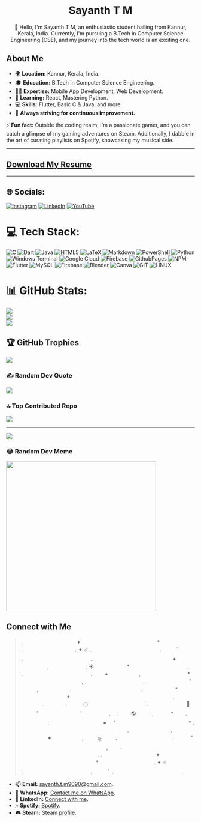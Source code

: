 <div align="center">
  <h1>Sayanth T M</h1>
  <p>👋 Hello, I'm Sayanth T M, an enthusiastic student hailing from Kannur, Kerala, India. Currently, I'm pursuing a B.Tech in Computer Science Engineering (CSE), and my journey into the tech world is an exciting one.</p>
</div>

## About Me

- 🌍 **Location:** Kannur, Kerala, India.
- 🎓 **Education:** B.Tech in Computer Science Engineering.
- 👨‍💻 **Expertise:** Mobile App Development, Web Development.
- 🌱 **Learning:** React, Mastering Python.
- 💻 **Skills:** Flutter, Basic C & Java, and more.
- 🚀 **Always striving for continuous improvement.**


⚡ **Fun fact:**
Outside the coding realm, I'm a passionate gamer, and you can catch a glimpse of my gaming adventures on Steam. Additionally, I dabble in the art of curating playlists on Spotify, showcasing my musical side.

---

## [Download My Resume](https://github.com/sayanth-t-m/Resume/blob/8ae4d5e6d7b0f6d27d1990026aeb8ee5725edcca/Sayanth-T-M.pdf)


---

## 🌐 Socials:

[![Instagram](https://img.shields.io/badge/Instagram-%23E4405F.svg?logo=Instagram&logoColor=white)](https://instagram.com/sayanth_t_m_) [![LinkedIn](https://img.shields.io/badge/LinkedIn-%230077B5.svg?logo=linkedin&logoColor=white)](https://linkedin.com/in/sayanth-t-m) [![YouTube](https://img.shields.io/badge/YouTube-%23FF0000.svg?logo=YouTube&logoColor=white)](https://youtube.com/@Sayanthtm5290) 

# 💻 Tech Stack:

![C](https://img.shields.io/badge/c-%2300599C.svg?style=plastic&logo=c&logoColor=white) ![Dart](https://img.shields.io/badge/dart-%230175C2.svg?style=plastic&logo=dart&logoColor=white) ![Java](https://img.shields.io/badge/java-%23ED8B00.svg?style=plastic&logo=openjdk&logoColor=white) ![HTML5](https://img.shields.io/badge/html5-%23E34F26.svg?style=plastic&logo=html5&logoColor=white) ![LaTeX](https://img.shields.io/badge/latex-%23008080.svg?style=plastic&logo=latex&logoColor=white) ![Markdown](https://img.shields.io/badge/markdown-%23000000.svg?style=plastic&logo=markdown&logoColor=white) ![PowerShell](https://img.shields.io/badge/PowerShell-%235391FE.svg?style=plastic&logo=powershell&logoColor=white) ![Python](https://img.shields.io/badge/python-3670A0?style=plastic&logo=python&logoColor=ffdd54) ![Windows Terminal](https://img.shields.io/badge/Windows%20Terminal-%234D4D4D.svg?style=plastic&logo=windows-terminal&logoColor=white) ![Google Cloud](https://img.shields.io/badge/GoogleCloud-%234285F4.svg?style=plastic&logo=google-cloud&logoColor=white) ![Firebase](https://img.shields.io/badge/firebase-%23039BE5.svg?style=plastic&logo=firebase) ![GithubPages](https://img.shields.io/badge/github%20pages-121013?style=plastic&logo=github&logoColor=white) ![NPM](https://img.shields.io/badge/NPM-%23CB3837.svg?style=plastic&logo=npm&logoColor=white) ![Flutter](https://img.shields.io/badge/Flutter-%2302569B.svg?style=plastic&logo=Flutter&logoColor=white) ![MySQL](https://img.shields.io/badge/mysql-%2300000f.svg?style=plastic&logo=mysql&logoColor=white) ![Firebase](https://img.shields.io/badge/Firebase-039BE5?style=plastic&logo=Firebase&logoColor=white) ![Blender](https://img.shields.io/badge/blender-%23F5792A.svg?style=plastic&logo=blender&logoColor=white) ![Canva](https://img.shields.io/badge/Canva-%2300C4CC.svg?style=plastic&logo=Canva&logoColor=white) ![GIT](https://img.shields.io/badge/Git-fc6d26?style=plastic&logo=git&logoColor=white) ![LINUX](https://img.shields.io/badge/Linux-FCC624?style=plastic&logo=linux&logoColor=black)

# 📊 GitHub Stats:

![](https://github-readme-stats.vercel.app/api?username=sayanth-t-m&theme=dark&hide_border=false&include_all_commits=true&count_private=true)<br/>
![](https://github-readme-streak-stats.herokuapp.com/?user=sayanth-t-m&theme=dark&hide_border=false)<br/>
![](https://github-readme-stats.vercel.app/api/top-langs/?username=sayanth-t-m&theme=dark&hide_border=false&include_all_commits=true&count_private=true&layout=compact)

## 🏆 GitHub Trophies

![](https://github-profile-trophy.vercel.app/?username=sayanth-t-m&theme=tokyonight&no-frame=false&no-bg=true&margin-w=4)

### ✍️ Random Dev Quote

![](https://quotes-github-readme.vercel.app/api?type=horizontal&theme=light)

### 🔝 Top Contributed Repo

![](https://github-contributor-stats.vercel.app/api?username=sayanth-t-m&limit=5&theme=tokyonight&combine_all_yearly_contributions=true)

---

[![](https://visitcount.itsvg.in/api?id=sayanth-t-m&icon=4&color=8)](https://visitcount.itsvg.in)

### 😂 Random Dev Meme

<img src='https://randommeme-five.vercel.app/' style="height: 400px;"/>

## Connect with Me


>.　　　　　　　　　　   ✦    　　　　　　　　　　　　　　     *    .　　　　　　　　　　.             ✦                                                                    ☄️         .　　　　　　　　　　　　　.　　　ﾟ .　　　　　　　　　　　　　. 　　　　　　　　　　　　　　　✦ 　　　　　,　　　　　　　.
                 ☀️
　　　　　　*　　　　　　　　　　　.
.　　　　　　　　　　　　　. 　　✦ 　   　　　,　　　　　　　　　*
　　　　　 　　　　 　　,
            .　　　　　 　　 　　　 .　
　　　　　 　　˚　　　 　   　　,　　　　　　.
　　　　　　　　　　　　　.
　　　　　　* 　　   　　　　　 ✦ 　
　　　　　　　　　　　　　　　　　　.
　　　　.　　　　.　　　 🌕
　　　　　　　　　　　.
　　　　　　　🚀
　　　˚　　　　　　　　ﾟ　　　　　.
　. 　　🌎 ‍ ‍ ‍ ‍ ‍ ‍ ‍ ‍ ‍ ‍ ,
　　　*　　 .
　　　　　.　　　　　　　　　　 ✦
　˚　　　　　　　　　　　　　　*
. 　　　　　　　　　　 　　　　　　　　　　.　　　　　　　　.
　　　　　✦ 　   　　　,　　    🛸  　　
.　　　　　 　　 　　　.
　　　˚　　　 　   　　　　 　　　　　　　　　　　,
　　.　　　   　　    　　　　　 　　　　　.        .　　　　　　　　　　   ✦    　　　　　　　　　　　　　　     *    .　　　　　　　　　　.             ✦                                                                    ☄️         .　　　　　　　　　　　　　.　　　ﾟ .　　　　　　　　　　　　　.

- 📫 **Email:** [sayanth.t.m9090@gmail.com](mailto:sayanth.t.m9090@gmail.com).
- 📱 **WhatsApp:** [Contact me on WhatsApp](https://wa.me/917012902263).
- 🔗 **LinkedIn:** [Connect with me](https://www.linkedin.com/in/sayanth-t-m-889759218/).
- 🎶 **Spotify:** [Spotify](https://open.spotify.com/user/200iwi2ev4ilm139cwlqja6ns).
- 🎮 **Steam:** [Steam profile](https://steamcommunity.com/profiles/76561199091464283/).

<!-- Proudly created with GPRM ( https://gprm.itsvg.in ) -->
